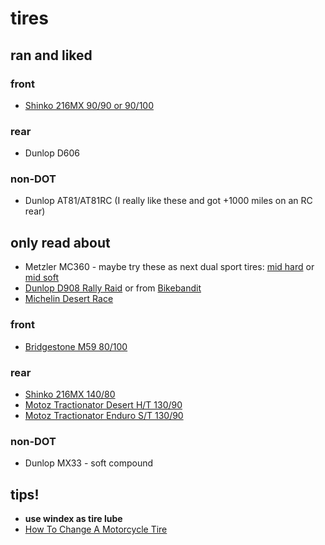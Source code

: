 # tires

## ran and liked

### front

- [Shinko 216MX 90/90 or 90/100][1]

### rear

- Dunlop D606

### non-DOT

- Dunlop AT81/AT81RC (I really like these and got +1000 miles on an RC rear)

## only read about

- Metzler MC360 - maybe try these as next dual sport tires: [mid hard](https://www.rockymountainatvmc.com/tires-and-wheels/metzeler-mc360-mid-hard-tire-p) or [mid soft](https://www.rockymountainatvmc.com/tires-and-wheels/metzeler-mc360-mid-soft-tire-p)
- [Dunlop D908 Rally Raid][4] or from [Bikebandit][7]
- [Michelin Desert Race][8]

### front

- [Bridgestone M59 80/100][0]

### rear

- [Shinko 216MX 140/80][2]
- [Motoz Tractionator Desert H/T 130/90][5]
- [Motoz Tractionator Enduro S/T 130/90][6]

### non-DOT

- Dunlop MX33 - soft compound

## tips!

- **use windex as tire lube**
- [How To Change A Motorcycle Tire][3]

[0]: https://slavensracing.com/shop/m59-front-tire-bridgestone/
[1]: https://slavensracing.com/shop/shinko-216-mx-front-tires/?attribute_tire-size=90%2F90-21
[2]: https://slavensracing.com/shop/216-mx-offroad-rear-tires-shinko/?attribute_tire-size=140%2F80-18+MX+Enduro
[3]: https://www.youtube.com/watch?v=m3gC2__Rxi0
[4]: http://tiresunlimited.com/ALL%20TIRES/Dunlop/dunlop_d908.htm
[5]: https://slavensracing.com/shop/tractionator-desert-ht-tires-motoz/
[6]: https://slavensracing.com/shop/tractionator-enduro-st-tires-by-motoz/
[7]: https://www.bikebandit.com/tires-tubes/motorcycle-tires/dunlop-d908-rally-raid-enduro-motorcycle-tire/p/3486
[8]: https://www.rockymountainatvmc.com/p/742/66584/Michelin-Desert-Race-Rear-Tire
